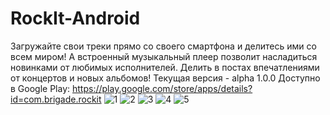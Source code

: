 # RockIt-Android
Загружайте свои треки прямо со своего смартфона и делитесь ими со всем миром! А встроенный музыкальный плеер позволит насладиться новинками от любимых исполнителей.
Делить в постах впечатлениями от концертов и новых альбомов!
Текущая версия - alpha 1.0.0
Доступно в Google Play: https://play.google.com/store/apps/details?id=com.brigade.rockit
![1](https://github.com/monke-master/RockIt-Android/blob/master/2.png)
![2](https://github.com/monke-master/RockIt-Android/blob/master/3.png)
![3](https://github.com/monke-master/RockIt-Android/blob/master/4.png)
![4](https://github.com/monke-master/RockIt-Android/blob/master/1.png)
![5](https://github.com/monke-master/RockIt-Android/blob/master/unnamed%20(1).png)


